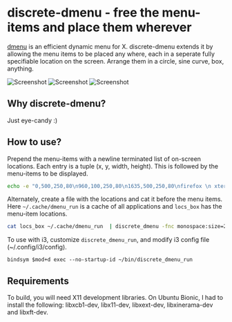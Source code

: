 # discrete-dmenu - free the menu-items and place them wherever 
[dmenu](https://tools.suckless.org/dmenu/) is an efficient dynamic menu for X.
discrete-dmenu extends it by allowing the menu items to be placed any where,
each in a seperate fully specifiable location on the screen. Arrange them in a
circle, sine curve, box, anything.

![Screenshot](../master/docs/discrete_dmenu_circ.png)
![Screenshot](../master/docs/discrete_dmenu_cosine.png)
![Screenshot](../master/docs/discrete_dmenu_sine.png)

## Why discrete-dmenu?
Just eye-candy :)

## How to use?
Prepend the menu-items with a newline terminated list of on-screen locations.
Each entry is a tuple (x, y, width, height). This is followed by the menu-items
to be displayed.
```bash
echo -e "0,500,250,80\n960,100,250,80\n1635,500,250,80\nfirefox \n xterm \n xcalc" | discrete_dmenu
```

Alternately, create a file with the locations and cat it before the menu items.
Here `~/.cache/dmenu_run` is a cache of all applications and `locs_box` has the
menu-item locations.
```bash
cat locs_box ~/.cache/dmenu_run  | discrete_dmenu -fnc monospace:size=20 -nb "#222233" -nf white
```

To use with i3, customize `discrete_dmenu_run`, and modify i3 config file (~/.config/i3/config).
```
bindsym $mod+d exec --no-startup-id ~/bin/discrete_dmenu_run
```

## Requirements
To build, you will need X11 development libraries. On Ubuntu Bionic, I had to
install the following: libxcb1-dev, libx11-dev, libxext-dev, libxinerama-dev
and libxft-dev.

